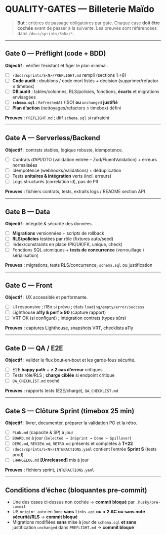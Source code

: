 # QUALITY-GATES — Billeterie Maïdo

> **But** : critères de passage obligatoires par gate. Chaque case **doit être cochée** avant de passer à la suivante. Les preuves sont référencées dans `/docs/sprints/S<N>/*`.

---

## Gate 0 — Préflight (code + BDD)

**Objectif** : vérifier l’existant et figer le plan minimal.

* [ ] `/docs/sprints/S<N>/PREFLIGHT.md` rempli (sections 1→8)
* [ ] **Code audit** : doublons / code mort listés + décision (supprimer/refactor ≤ timebox)
* [ ] **DB audit** : tables/colonnes, RLS/policies, fonctions, **écarts** et migrations envisagées
* [ ] **`schema.sql`** : `RefreshedAt` (ISO) **ou** `unchanged` **justifié**
* [ ] **Plan d’action** (nettoyages/refactors ≤ timebox) défini

**Preuves** : `PREFLIGHT.md` ; diff `schema.sql` si rafraîchi

---

## Gate A — Serverless/Backend

**Objectif** : contrats stables, logique robuste, idempotence.

* [ ] Contrats d’API/DTO (validation entrée – Zod/FluentValidation) + erreurs normalisées
* [ ] Idempotence (webhooks/validations) + déduplication
* [ ] Tests **unitaires & intégration** verts (incl. erreurs)
* [ ] Logs structurés (correlation id), pas de PII

**Preuves** : fichiers contrats, tests, extraits logs / README section API

---

## Gate B — Data

**Objectif** : intégrité & sécurité des données.

* [ ] **Migrations** versionnées + scripts de rollback
* [ ] **RLS/policies** testées par rôle (fixtures auto/seed)
* [ ] Index/constraints en place (PK/UK/FK, unique, check)
* [ ] Fonctions SQL atomiques + **tests de concurrence** (verrouillage / sérialisation)

**Preuves** : migrations, tests RLS/concurrence, `schema.sql` ou justification

---

## Gate C — Front

**Objectif** : UX accessible et performante.

* [ ] UI responsive ; i18n si prévu ; états `loading/empty/error/success`
* [ ] Lighthouse **a11y & perf ≥ 90** (capture rapport)
* [ ] VRT OK (si configuré) ; intégration contrats (types sûrs)

**Preuves** : captures Lighthouse, snapshots VRT, checklists a11y

---

## Gate D — QA / E2E

**Objectif** : valider le flux bout‑en‑bout et les garde‑fous sécurité.

* [ ] E2E **happy path** + **≥ 2 cas d’erreur** critiques
* [ ] Tests rôle/RLS ; **charge ciblée** si endpoint critique
* [ ] `QA_CHECKLIST.md` coché

**Preuves** : rapports tests (E2E/charge), `QA_CHECKLIST.md`

---

## Gate S — Clôture Sprint (timebox 25 min)

**Objectif** : livrer, documenter, préparer la validation PO et la rétro.

* [ ] `PLAN.md` (capacité & SP) à jour
* [ ] `BOARD.md` à jour (`Selected → InSprint → Done → Spillover`)
* [ ] `DEMO.md`, `REVIEW.md`, `RETRO.md` présents et complétés à **T+22**
* [ ] `/docs/sprints/S<N>/INTERACTIONS.yaml` contient l’entrée **Sprint S<N>** (tests prod)
* [ ] `CHANGELOG.md` **\[Unreleased]** mis à jour

**Preuves** : fichiers sprint, `INTERACTIONS.yaml`

---

## Conditions d’échec (bloquantes pre‑commit)

* Une des cases ci‑dessus non cochée → **commit bloqué** par `.husky/pre-commit`
* US `origin: auto` en `Done` **sans** `links.api` **ou** **< 2 AC** **ou** **sans note sécurité/RLS** → **commit bloqué**
* Migrations modifiées **sans** mise à jour de `schema.sql` **et sans** justification `unchanged` dans `PREFLIGHT.md` → **commit bloqué**

